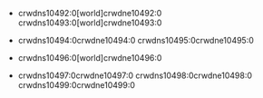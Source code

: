 - crwdns10492:0[world]crwdne10492:0 crwdns10493:0[world]crwdne10493:0

- crwdns10494:0crwdne10494:0 crwdns10495:0crwdne10495:0

- crwdns10496:0[world]crwdne10496:0

- crwdns10497:0crwdne10497:0 crwdns10498:0crwdne10498:0 crwdns10499:0crwdne10499:0